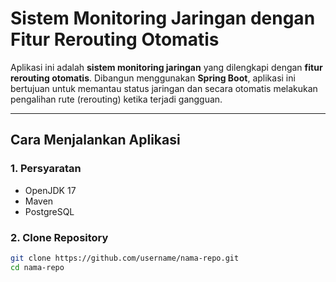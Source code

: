 # Sistem Monitoring Jaringan dengan Fitur Rerouting Otomatis

Aplikasi ini adalah **sistem monitoring jaringan** yang dilengkapi dengan **fitur rerouting otomatis**. Dibangun menggunakan **Spring Boot**, aplikasi ini bertujuan untuk memantau status jaringan dan secara otomatis melakukan pengalihan rute (rerouting) ketika terjadi gangguan.

---

## Cara Menjalankan Aplikasi

### 1. **Persyaratan**
- OpenJDK 17
- Maven
- PostgreSQL

### 2. **Clone Repository**
```bash
git clone https://github.com/username/nama-repo.git
cd nama-repo
